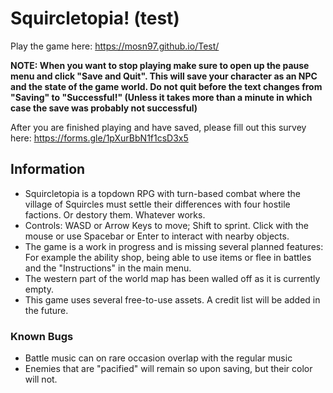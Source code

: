 # Squircletopia! (test)

Play the game here: https://mosn97.github.io/Test/

**NOTE: When you want to stop playing make sure to open up the pause menu and click "Save and Quit". This will save your character as an NPC and the state of the game world. Do not quit before the text changes from "Saving" to "Successful!" (Unless it takes more than a minute in which case the save was probably not successful)**

After you are finished playing and have saved, please fill out this survey here: https://forms.gle/1pXurBbN1f1csD3x5

## Information

- Squircletopia is a topdown RPG with turn-based combat where the village of Squircles must settle their differences with four hostile factions. Or destory them. Whatever works.
- Controls: WASD or Arrow Keys to move; Shift to sprint. Click with the mouse or use Spacebar or Enter to interact with nearby objects.
- The game is a work in progress and is missing several planned features: For example the ability shop, being able to use items or flee in battles and the "Instructions" in the main menu.
- The western part of the world map has been walled off as it is currently empty.
- This game uses several free-to-use assets. A credit list will be added in the future.

### Known Bugs

- Battle music can on rare occasion overlap with the regular music
- Enemies that are "pacified" will remain so upon saving, but their color will not.
